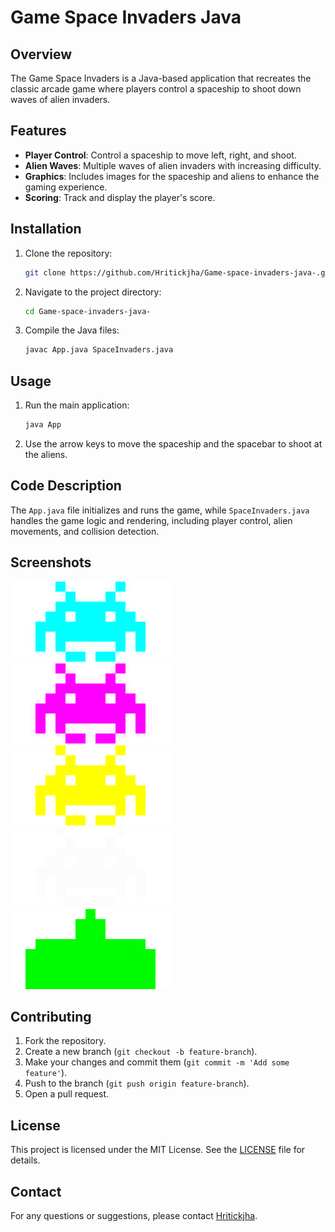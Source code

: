 # Game Space Invaders Java

## Overview
The Game Space Invaders is a Java-based application that recreates the classic arcade game where players control a spaceship to shoot down waves of alien invaders.

## Features
- **Player Control**: Control a spaceship to move left, right, and shoot.
- **Alien Waves**: Multiple waves of alien invaders with increasing difficulty.
- **Graphics**: Includes images for the spaceship and aliens to enhance the gaming experience.
- **Scoring**: Track and display the player's score.

## Installation
1. Clone the repository:
    ```bash
    git clone https://github.com/Hritickjha/Game-space-invaders-java-.git
    ```
2. Navigate to the project directory:
    ```bash
    cd Game-space-invaders-java-
    ```
3. Compile the Java files:
    ```bash
    javac App.java SpaceInvaders.java
    ```

## Usage
1. Run the main application:
    ```bash
    java App
    ```
2. Use the arrow keys to move the spaceship and the spacebar to shoot at the aliens.

## Code Description
The `App.java` file initializes and runs the game, while `SpaceInvaders.java` handles the game logic and rendering, including player control, alien movements, and collision detection.

## Screenshots
![Alien Cyan](alien-cyan.png)
![Alien Magenta](alien-magenta.png)
![Alien Yellow](alien-yellow.png)
![Alien](alien.png)
![Ship](ship.png)

## Contributing
1. Fork the repository.
2. Create a new branch (`git checkout -b feature-branch`).
3. Make your changes and commit them (`git commit -m 'Add some feature'`).
4. Push to the branch (`git push origin feature-branch`).
5. Open a pull request.

## License
This project is licensed under the MIT License. See the [LICENSE](LICENSE) file for details.

## Contact
For any questions or suggestions, please contact [Hritickjha](https://github.com/Hritickjha).
